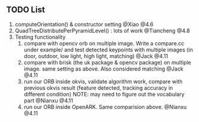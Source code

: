 ## TODO List

1. computeOrientation() & constructor setting  @Xiao @4.6
2. QuadTreeDistributePerPyramidLevel() : lots of work @Tiancheng @4.8
3. Testing functionality
    1. compare with opencv orb on multiple image. Write a compare.cc under example/ and test detected keypoints with multiple images (in door, outdoor, low light, high light, matching) @Jack @4.11
    2. compare with brisk (the uk package & opencv package) on multiple image. same setting as above. Also considered matching @Jack @4.11
    3. run our ORB inside okvis, validate algorithm work, compare with previous okvis result (feature detected, tracking accuracy in different condition) NOTE: may need to figure out the vocabulary part @Nianxu @4.11
    4. run our ORB inside OpenARK. Same comparision above. @Nianxu @4.11